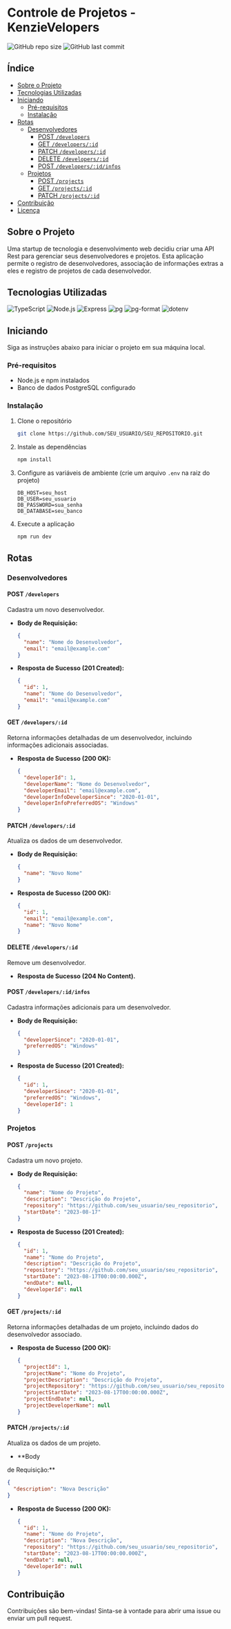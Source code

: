 
# Controle de Projetos - KenzieVelopers

![GitHub repo size](https://img.shields.io/github/repo-size/JhonnatanDouglas/controle-de-projetos-kenzievelopers)
![GitHub last commit](https://img.shields.io/github/last-commit/JhonnatanDouglas/controle-de-projetos-kenzievelopers)

## Índice

- [Sobre o Projeto](#sobre-o-projeto)
- [Tecnologias Utilizadas](#tecnologias-utilizadas)
- [Iniciando](#iniciando)
  - [Pré-requisitos](#pré-requisitos)
  - [Instalação](#instalação)
- [Rotas](#rotas)
  - [Desenvolvedores](#desenvolvedores)
    - [POST `/developers`](#post-developers)
    - [GET `/developers/:id`](#get-developersid)
    - [PATCH `/developers/:id`](#patch-developersid)
    - [DELETE `/developers/:id`](#delete-developersid)
    - [POST `/developers/:id/infos`](#post-developersidinfos)
  - [Projetos](#projetos)
    - [POST `/projects`](#post-projects)
    - [GET `/projects/:id`](#get-projectsid)
    - [PATCH `/projects/:id`](#patch-projectsid)
- [Contribuição](#contribuição)
- [Licença](#licença)

## Sobre o Projeto

Uma startup de tecnologia e desenvolvimento web decidiu criar uma API Rest para gerenciar seus desenvolvedores e projetos. Esta aplicação permite o registro de desenvolvedores, associação de informações extras a eles e registro de projetos de cada desenvolvedor.

## Tecnologias Utilizadas

![TypeScript](https://img.shields.io/badge/TypeScript-4.x-blue.svg)
![Node.js](https://img.shields.io/badge/Node.js-latest-green.svg)
![Express](https://img.shields.io/badge/Express-4.x-blue.svg)
![pg](https://img.shields.io/badge/pg-8.x-blue.svg)
![pg-format](https://img.shields.io/badge/pg--format-latest-lightgrey.svg)
![dotenv](https://img.shields.io/badge/dotenv-latest-yellow.svg)

## Iniciando

Siga as instruções abaixo para iniciar o projeto em sua máquina local.

### Pré-requisitos

- Node.js e npm instalados
- Banco de dados PostgreSQL configurado

### Instalação

1. Clone o repositório
   ```sh
   git clone https://github.com/SEU_USUARIO/SEU_REPOSITORIO.git
   ```
2. Instale as dependências
   ```sh
   npm install
   ```
3. Configure as variáveis de ambiente (crie um arquivo `.env` na raiz do projeto)
   ```env
   DB_HOST=seu_host
   DB_USER=seu_usuario
   DB_PASSWORD=sua_senha
   DB_DATABASE=seu_banco
   ```
4. Execute a aplicação
   ```sh
   npm run dev
   ```

## Rotas

### Desenvolvedores

#### POST `/developers`

Cadastra um novo desenvolvedor.

- **Body de Requisição:**

  ```json
  {
    "name": "Nome do Desenvolvedor",
    "email": "email@example.com"
  }
  ```

- **Resposta de Sucesso (201 Created):**

  ```json
  {
    "id": 1,
    "name": "Nome do Desenvolvedor",
    "email": "email@example.com"
  }
  ```

#### GET `/developers/:id`

Retorna informações detalhadas de um desenvolvedor, incluindo informações adicionais associadas.

- **Resposta de Sucesso (200 OK):**

  ```json
  {
    "developerId": 1,
    "developerName": "Nome do Desenvolvedor",
    "developerEmail": "email@example.com",
    "developerInfoDeveloperSince": "2020-01-01",
    "developerInfoPreferredOS": "Windows"
  }
  ```

#### PATCH `/developers/:id`

Atualiza os dados de um desenvolvedor.

- **Body de Requisição:**

  ```json
  {
    "name": "Novo Nome"
  }
  ```

- **Resposta de Sucesso (200 OK):**

  ```json
  {
    "id": 1,
    "email": "email@example.com",
    "name": "Novo Nome"
  }
  ```

#### DELETE `/developers/:id`

Remove um desenvolvedor.

- **Resposta de Sucesso (204 No Content).**

#### POST `/developers/:id/infos`

Cadastra informações adicionais para um desenvolvedor.

- **Body de Requisição:**

  ```json
  {
    "developerSince": "2020-01-01",
    "preferredOS": "Windows"
  }
  ```

- **Resposta de Sucesso (201 Created):**

  ```json
  {
    "id": 1,
    "developerSince": "2020-01-01",
    "preferredOS": "Windows",
    "developerId": 1
  }
  ```

### Projetos

#### POST `/projects`

Cadastra um novo projeto.

- **Body de Requisição:**

  ```json
  {
    "name": "Nome do Projeto",
    "description": "Descrição do Projeto",
    "repository": "https://github.com/seu_usuario/seu_repositorio",
    "startDate": "2023-08-17"
  }
  ```

- **Resposta de Sucesso (201 Created):**

  ```json
  {
    "id": 1,
    "name": "Nome do Projeto",
    "description": "Descrição do Projeto",
    "repository": "https://github.com/seu_usuario/seu_repositorio",
    "startDate": "2023-08-17T00:00:00.000Z",
    "endDate": null,
    "developerId": null
  }
  ```

#### GET `/projects/:id`

Retorna informações detalhadas de um projeto, incluindo dados do desenvolvedor associado.

- **Resposta de Sucesso (200 OK):**

  ```json
  {
    "projectId": 1,
    "projectName": "Nome do Projeto",
    "projectDescription": "Descrição do Projeto",
    "projectRepository": "https://github.com/seu_usuario/seu_repositorio",
    "projectStartDate": "2023-08-17T00:00:00.000Z",
    "projectEndDate": null,
    "projectDeveloperName": null
  }
  ```

#### PATCH `/projects/:id`

Atualiza os dados de um projeto.

- **Body

 de Requisição:**

  ```json
  {
    "description": "Nova Descrição"
  }
  ```

- **Resposta de Sucesso (200 OK):**

  ```json
  {
    "id": 1,
    "name": "Nome do Projeto",
    "description": "Nova Descrição",
    "repository": "https://github.com/seu_usuario/seu_repositorio",
    "startDate": "2023-08-17T00:00:00.000Z",
    "endDate": null,
    "developerId": null
  }
  ```

## Contribuição

Contribuições são bem-vindas! Sinta-se à vontade para abrir uma issue ou enviar um pull request.

